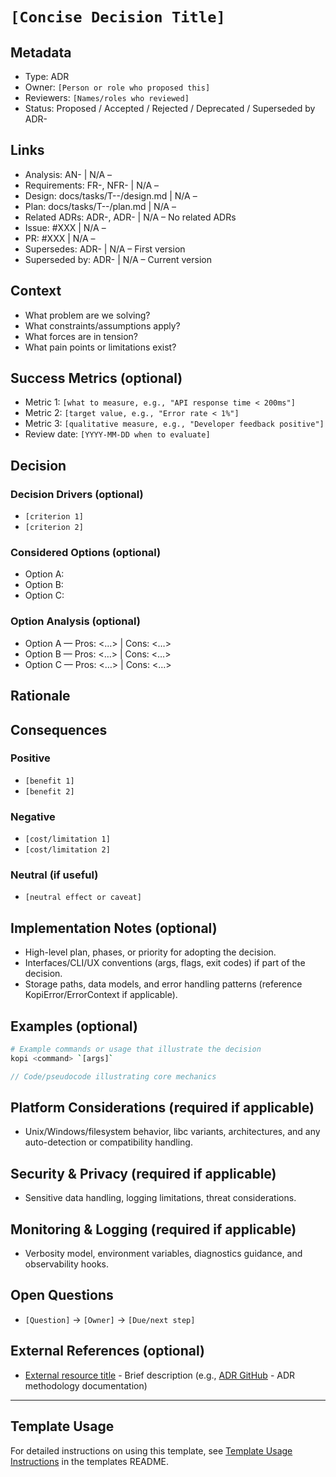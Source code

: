 # `[Concise Decision Title]`

## Metadata

- Type: ADR
- Owner: `[Person or role who proposed this]`
- Reviewers: `[Names/roles who reviewed]`
- Status: Proposed / Accepted / Rejected / Deprecated / Superseded by ADR-<id>
  <!-- Proposed: Under discussion | Accepted: Approved and to be implemented | Rejected: Considered but not approved | Deprecated: No longer recommended | Superseded: Replaced by another ADR -->

## Links

<!-- Internal project artifacts only. The Links section is mandatory for traceability. If a link does not apply, use "N/A – <reason>". -->

- Analysis: AN-<id> | N/A – <reason>
- Requirements: FR-<id>, NFR-<id> | N/A – <reason>
- Design: docs/tasks/T-<id>-<task>/design.md | N/A – <reason>
- Plan: docs/tasks/T-<id>-<task>/plan.md | N/A – <reason>
- Related ADRs: ADR-<id>, ADR-<id> | N/A – No related ADRs
- Issue: #XXX | N/A – <reason>
- PR: #XXX | N/A – <reason>
- Supersedes: ADR-<id> | N/A – First version
- Superseded by: ADR-<id> | N/A – Current version

## Context

<!-- What problem or architecturally significant requirement motivates this decision? Include constraints, assumptions, scope boundaries, and prior art. Keep value-neutral and explicit. -->

- What problem are we solving?
- What constraints/assumptions apply?
- What forces are in tension?
- What pain points or limitations exist?

## Success Metrics (optional)

<!-- Define measurable criteria to evaluate if this decision was successful -->

- Metric 1: `[what to measure, e.g., "API response time < 200ms"]`
- Metric 2: `[target value, e.g., "Error rate < 1%"]`
- Metric 3: `[qualitative measure, e.g., "Developer feedback positive"]`
- Review date: `[YYYY-MM-DD when to evaluate]`

## Decision

<!-- State the decision clearly in active voice. Start with "We will..." or "We have decided to..." and describe the core rules, policies, or structures chosen. Include short examples if clarifying. -->

### Decision Drivers (optional)

- `[criterion 1]`
- `[criterion 2]`

### Considered Options (optional)

- Option A: <name>
- Option B: <name>
- Option C: <name>

### Option Analysis (optional)

- Option A — Pros: <…> | Cons: <…>
- Option B — Pros: <…> | Cons: <…>
- Option C — Pros: <…> | Cons: <…>

## Rationale

<!-- Explain why this decision was made. Tie back to drivers and context. Be explicit about trade-offs and why alternatives were not chosen. -->

## Consequences

### Positive

- `[benefit 1]`
- `[benefit 2]`

### Negative

- `[cost/limitation 1]`
- `[cost/limitation 2]`

### Neutral (if useful)

- `[neutral effect or caveat]`

## Implementation Notes (optional)

- High-level plan, phases, or priority for adopting the decision.
- Interfaces/CLI/UX conventions (args, flags, exit codes) if part of the decision.
- Storage paths, data models, and error handling patterns (reference KopiError/ErrorContext if applicable).

## Examples (optional)

```bash
# Example commands or usage that illustrate the decision
kopi <command> `[args]`
```

```rust
// Code/pseudocode illustrating core mechanics
```

## Platform Considerations (required if applicable)

- Unix/Windows/filesystem behavior, libc variants, architectures, and any auto-detection or compatibility handling.

## Security & Privacy (required if applicable)

- Sensitive data handling, logging limitations, threat considerations.

## Monitoring & Logging (required if applicable)

- Verbosity model, environment variables, diagnostics guidance, and observability hooks.

## Open Questions

<!-- Questions that arose during decision-making but don't block the decision -->

- `[Question]` → `[Owner]` → `[Due/next step]`

## External References (optional)

<!-- External standards, specifications, articles, or documentation only -->

- [External resource title](https://example.com) - Brief description (e.g., [ADR GitHub](https://adr.github.io/) - ADR methodology documentation)

---

## Template Usage

For detailed instructions on using this template, see [Template Usage Instructions](README.md#adr-templates-adrmd-and-adr-litemd) in the templates README.
